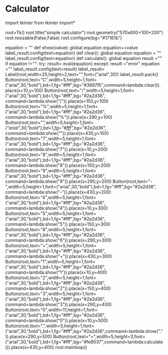 # Calculator
import tkinter
from tkinter import*

root=Tk()
root.title("simple calculator")
root.geometry("570x600+100+200")
root.resizable(False,False)
root.configure(bg="#17161b")

equation = ""
def show(value):
    global equation
    equation+=value
    label_result.config(text=equation)
def clear():
    global equation
    equation = ""
    label_result.config(text=equation)
def calculate():
    global equation
    result =""
    if equation !="":
        try:
            result= eval(equation)
        except:
            result ="error"
            equation =""
    label_result.config(text=result)
label_result= Label(root,width=25,height=2,text="",font=("arial",30))
label_result.pack()
Button(root,text="C",width=5,height=1,font=("arial",30,"bold"),bd=1,fg="#fff",bg="#3697f5",command=lambda:clear()).place(x=10,y=100)
Button(root,text="/",width=5,height=1,font=("arial",30,"bold"),bd=1,fg="#fff",bg="#2a2d36", command=lambda:show("/")).place(x=150,y=100)
Button(root,text="%",width=5,height=1,font=("arial",30,"bold"),bd=1,fg="#fff",bg="#2a2d36", command=lambda:show("%")).place(x=290,y=100)
Button(root,text="*",width=5,height=1,font=("arial",30,"bold"),bd=1,fg="#fff",bg="#2a2d36", command=lambda:show("*")).place(x=430,y=100)
Button(root,text="7",width=5,height=1,font=("arial",30,"bold"),bd=1,fg="#fff",bg="#2a2d36", command=lambda:show("7")).place(x=10,y=200)
Button(root,text="8",width=5,height=1,font=("arial",30,"bold"),bd=1,fg="#fff",bg="#2a2d36", command=lambda:show("8")).place(x=150,y=200)
Button(root,text="9",width=5,height=1,font=("arial",30,"bold"),bd=1,fg="#fff",bg="#2a2d36", command=lambda:show("9")).place(x=290,y=200)
Button(root,text="-",width=5,height=1,font=("arial",30,"bold"),bd=1,fg="#fff",bg="#2a2d36", command=lambda:show("-")).place(x=430,y=200)
Button(root,text="4",width=5,height=1,font=("arial",30,"bold"),bd=1,fg="#fff",bg="#2a2d36", command=lambda:show("4")).place(x=10,y=300)
Button(root,text="5",width=5,height=1,font=("arial",30,"bold"),bd=1,fg="#fff",bg="#2a2d36", command=lambda:show("5")).place(x=150,y=300)
Button(root,text="6",width=5,height=1,font=("arial",30,"bold"),bd=1,fg="#fff",bg="#2a2d36", command=lambda:show("6")).place(x=290,y=300)
Button(root,text="+",width=5,height=1,font=("arial",30,"bold"),bd=1,fg="#fff",bg="#2a2d36", command=lambda:show("+")).place(x=430,y=300)
Button(root,text="1",width=5,height=1,font=("arial",30,"bold"),bd=1,fg="#fff",bg="#2a2d36", command=lambda:show("1")).place(x=10,y=400)
Button(root,text="2",width=5,height=1,font=("arial",30,"bold"),bd=1,fg="#fff",bg="#2a2d36", command=lambda:show("2")).place(x=150,y=400)
Button(root,text="3",width=5,height=1,font=("arial",30,"bold"),bd=1,fg="#fff",bg="#2a2d36", command=lambda:show("3")).place(x=290,y=400)
Button(root,text="0",width=11,height=1,font=("arial",30,"bold"),bd=1,fg="#fff",bg="#2a2d36", command=lambda:show("0")).place(x=10,y=500)
Button(root,text=".",width=5,height=1,font=("arial",30,"bold"),bd=1,fg="#fff",bg="#2a2d36",command=lambda:show(".")).place(x=290,y=500)
Button(root,text="=",width=5,height=3,font=("arial",30,"bold"),bd=1,fg="#fff",bg="#fe9037",command=lambda:calculate()).place(x=430,y=400)
root.mainloop()

